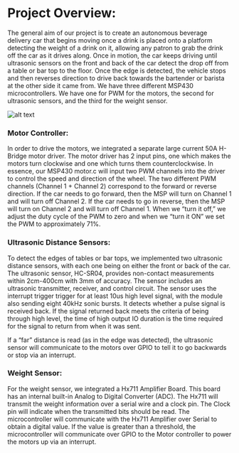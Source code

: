 # Project Overview: 

The general aim of our project is to create an autonomous beverage delivery car that begins moving once a drink is placed onto a platform detecting the weight of a drink on it, allowing any patron to grab the drink off the car as it drives along. Once in motion, the car keeps driving until ultrasonic sensors on the front and back of the car detect the drop off from a table or bar top to the floor. Once the edge is detected, the vehicle stops and then reverses direction to drive back towards the bartender or barista at the other side it came from.
We have three different MSP430 microcontrollers. We have one for PWM for the motors, the second for ultrasonic sensors, and the third for the weight sensor. 

![alt text](https://github.com/nnh12/Food-Motor-Controller/blob/main/Car%20.png)

### Motor Controller:
In order to drive the motors, we integrated a separate large current 50A H-Bridge motor driver. The motor driver has 2 input pins, one which makes the motors turn clockwise and one which turns them counterclockwise. In essence, our MSP430 motor.c will input two PWM channels into the driver to control the speed and direction of the wheel.
The two different PWM channels (Channel 1 + Channel 2) correspond to the forward or reverse direction. If the car needs to go forward, then the MSP will turn on Channel 1 and will turn off Channel 2. If the car needs to go in reverse, then the MSP will turn on Channel 2 and will turn off Channel 1. When we “turn it off,” we adjust the duty cycle of the PWM to zero and when we “turn it ON”  we set the PWM to approximately 71%.


### Ultrasonic Distance Sensors:
To detect the edges of tables or bar tops, we implemented two ultrasonic distance sensors, with each one being on either the front or back of the car. The ultrasonic sensor, HC-SR04, provides non-contact measurements within 2cm-400cm with 3mm of accuracy. The sensor includes an ultrasonic transmitter, receiver, and control circuit. The sensor uses the interrupt trigger trigger for at least 10us high level signal, with the module also sending eight 40kHz sonic bursts. It detects whether a pulse signal is received back. If the signal returned back meets the criteria of being through high level, the time of high output IO duration is the time required for the signal to return from when it was sent. 

If a “far” distance is read (as in the edge was detected), the ultrasonic sensor will communicate to the motors over GPIO to tell it to go backwards or stop via an interrupt.

### Weight Sensor:
For the weight sensor, we integrated a Hx711 Amplifier Board. This board has an internal built-in Analog to Digital Converter (ADC). The Hx711 will transmit the weight information over a serial wire and a clock pin. The Clock pin will indicate when the transmitted bits should be read. The microcontroller will communicate with the Hx711 Amplifier over Serial to obtain a digital value. If the value is greater than a threshold, the microcontroller will communicate over GPIO to the Motor controller to power the motors up via an interrupt.  


